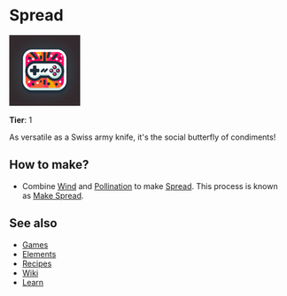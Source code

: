 # Spread

![](../images/item.spread.png)

**Tier**: 1

As versatile as a Swiss army knife, it's the social butterfly of condiments!

## How to make?

* Combine [Wind](/wiki/elements/wind) and [Pollination](/wiki/elements/pollination) to make [Spread](/wiki/elements/spread). This process is known as [Make Spread](/wiki/recipes/make-spread).

## See also

* [Games](/wiki/games)
* [Elements](/wiki/elements)
* [Recipes](/wiki/recipes)
* [Wiki](/wiki/index)
* [Learn](/learn/index)